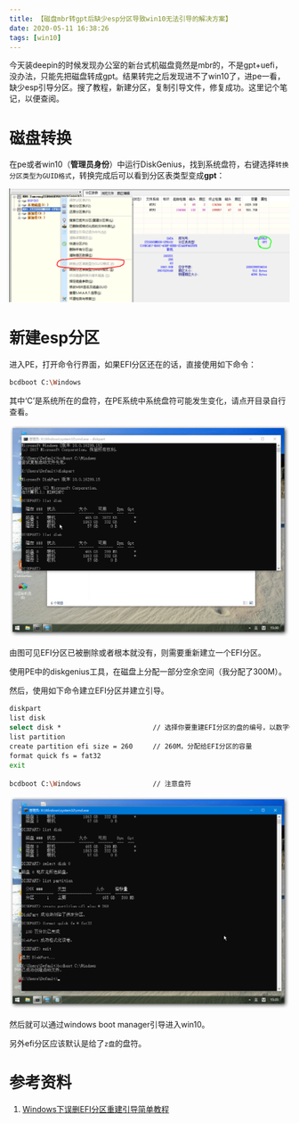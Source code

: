 ```yaml
---
title: 【磁盘mbr转gpt后缺少esp分区导致win10无法引导的解决方案】
date: 2020-05-11 16:38:26
tags: [win10]
---
```


今天装deepin的时候发现办公室的新台式机磁盘竟然是mbr的，不是gpt+uefi，没办法，只能先把磁盘转成gpt。结果转完之后发现进不了win10了，进pe一看，缺少esp引导分区。搜了教程，新建分区，复制引导文件，修复成功。这里记个笔记，以便查阅。

<!-- more -->

# 磁盘转换

在pe或者win10（**管理员身份**）中运行DiskGenius，找到系统盘符，右键选择`转换分区类型为GUID格式`，转换完成后可以看到分区表类型变成**gpt**：

![](./1050/1.PNG)

# 新建esp分区

进入PE，打开命令行界面，如果EFI分区还在的话，直接使用如下命令：

```  bash
bcdboot C:\Windows
```

其中‘C’是系统所在的盘符，在PE系统中系统盘符可能发生变化，请点开目录自行查看。

![](./1050/2.PNG)

由图可见EFI分区已被删除或者根本就没有，则需要重新建立一个EFI分区。

使用PE中的diskgenius工具，在磁盘上分配一部分空余空间（我分配了300M）。

然后，使用如下命令建立EFI分区并建立引导。

``` bash
diskpart 
list disk 
select disk *                       // 选择你要重建EFI分区的盘的编号，以数字代替*
list partition 
create partition efi size = 260     // 260M，分配给EFI分区的容量
format quick fs = fat32 
exit 
 
bcdboot C:\Windows                  // 注意盘符
```

![](./1050/3.PNG)

然后就可以通过windows boot manager引导进入win10。

另外efi分区应该默认是给了`z盘`的盘符。

# 参考资料

1. [Windows下误删EFI分区重建引导简单教程](https://blog.csdn.net/Rookie_tong/article/details/84455527)